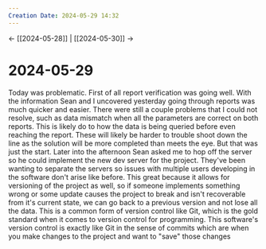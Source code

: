 ```yaml
---
Creation Date: 2024-05-29 14:32
---
```


<- [[2024-05-28]] | [[2024-05-30]]  ->

# 2024-05-29
Today was problematic. First of all report verification was going well. With the information Sean and I uncovered yesterday going through reports was much quicker and easier. There were still a couple problems that I could not resolve, such as data mismatch when all the parameters are correct on both reports. This is likely do to how the data is being queried before even reaching the report. These will likely be harder to trouble shoot down the line as the solution will be more completed than meets the eye. But that was just the start. Later into the afternoon Sean asked me to hop off the server so he could implement the new dev server for the project. They've been wanting to separate the servers so issues with multiple users developing in the software don't arise like before. This great because it allows for versioning of the project as well, so if someone implements something wrong or some update causes the project to break and isn't recoverable from it's current state, we can go back to a previous version and not lose all the data. This is a common form of version control like Git, which is the gold standard when it comes to version control for programming. This software's version control is exactly like Git in the sense of commits which are when you make changes to the project and want to "save" those changes